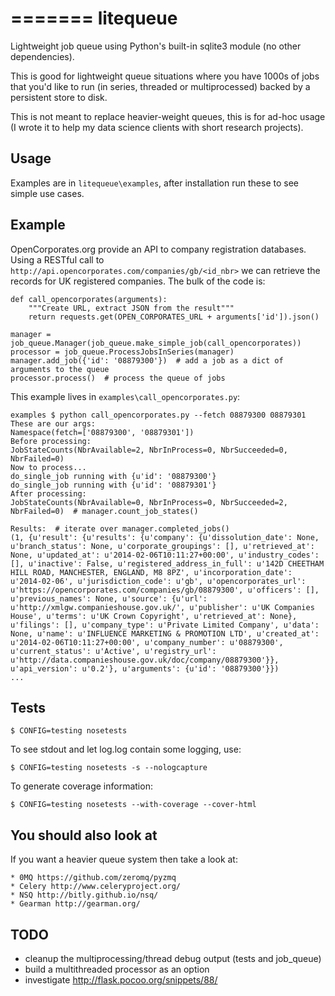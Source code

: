 =======
litequeue
=========

Lightweight job queue using Python's built-in sqlite3 module (no other dependencies).

This is good for lightweight queue situations where you have 1000s of jobs that you'd like to run (in series, threaded or multiprocessed) backed by a persistent store to disk.

This is not meant to replace heavier-weight queues, this is for ad-hoc usage (I wrote it to help my data science clients with short research projects).

Usage
-----

Examples are in `litequeue\examples`, after installation run these to see simple use cases.

Example
-------

OpenCorporates.org provide an API to company registration databases. Using a RESTful call to `http://api.opencorporates.com/companies/gb/<id_nbr>` we can retrieve the records for UK registered companies. The bulk of the code is:

```
def call_opencorporates(arguments):
    """Create URL, extract JSON from the result"""
    return requests.get(OPEN_CORPORATES_URL + arguments['id']).json()

manager = job_queue.Manager(job_queue.make_simple_job(call_opencorporates))
processor = job_queue.ProcessJobsInSeries(manager)
manager.add_job({'id': '08879300'})  # add a job as a dict of arguments to the queue
processor.process()  # process the queue of jobs
```

This example lives in `examples\call_opencorporates.py`:

```
examples $ python call_opencorporates.py --fetch 08879300 08879301
These are our args:
Namespace(fetch=['08879300', '08879301'])
Before processing:
JobStateCounts(NbrAvailable=2, NbrInProcess=0, NbrSucceeded=0, NbrFailed=0)
Now to process...
do_single_job running with {u'id': '08879300'}
do_single_job running with {u'id': '08879301'}
After processing:
JobStateCounts(NbrAvailable=0, NbrInProcess=0, NbrSucceeded=2, NbrFailed=0)  # manager.count_job_states()

Results:  # iterate over manager.completed_jobs()
(1, {u'result': {u'results': {u'company': {u'dissolution_date': None, u'branch_status': None, u'corporate_groupings': [], u'retrieved_at': None, u'updated_at': u'2014-02-06T10:11:27+00:00', u'industry_codes': [], u'inactive': False, u'registered_address_in_full': u'142D CHEETHAM HILL ROAD, MANCHESTER, ENGLAND, M8 8PZ', u'incorporation_date': u'2014-02-06', u'jurisdiction_code': u'gb', u'opencorporates_url': u'https://opencorporates.com/companies/gb/08879300', u'officers': [], u'previous_names': None, u'source': {u'url': u'http://xmlgw.companieshouse.gov.uk/', u'publisher': u'UK Companies House', u'terms': u'UK Crown Copyright', u'retrieved_at': None}, u'filings': [], u'company_type': u'Private Limited Company', u'data': None, u'name': u'INFLUENCE MARKETING & PROMOTION LTD', u'created_at': u'2014-02-06T10:11:27+00:00', u'company_number': u'08879300', u'current_status': u'Active', u'registry_url': u'http://data.companieshouse.gov.uk/doc/company/08879300'}}, u'api_version': u'0.2'}, u'arguments': {u'id': '08879300'}})
...
```


Tests
-----

    $ CONFIG=testing nosetests

To see stdout and let log.log contain some logging, use:

    $ CONFIG=testing nosetests -s --nologcapture

To generate coverage information:

    $ CONFIG=testing nosetests --with-coverage --cover-html

You should also look at
-----------------------

If you want a heavier queue system then take a look at:

    * 0MQ https://github.com/zeromq/pyzmq
    * Celery http://www.celeryproject.org/
    * NSQ http://bitly.github.io/nsq/
    * Gearman http://gearman.org/

TODO
----

 * cleanup the multiprocessing/thread debug output (tests and job_queue)
 * build a multithreaded processor as an option
 * investigate http://flask.pocoo.org/snippets/88/
